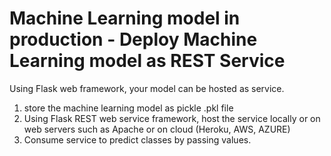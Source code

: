 # Machine Learning model in production - Deploy Machine Learning model as REST Service

Using Flask web framework, your model can be hosted as service.

1. store the machine learning model as pickle .pkl file
2. Using Flask REST web service framework, host the service locally or on web servers such as Apache or on cloud (Heroku, AWS, AZURE)
3. Consume service to predict classes by passing values.
